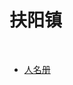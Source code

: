 <html>
    <body>
        <h1>扶阳镇</h1>
        <br>
        <ul>
            <li><a href="人名册.html">人名册</a></li>
        </ul>
    </body>
</html>
